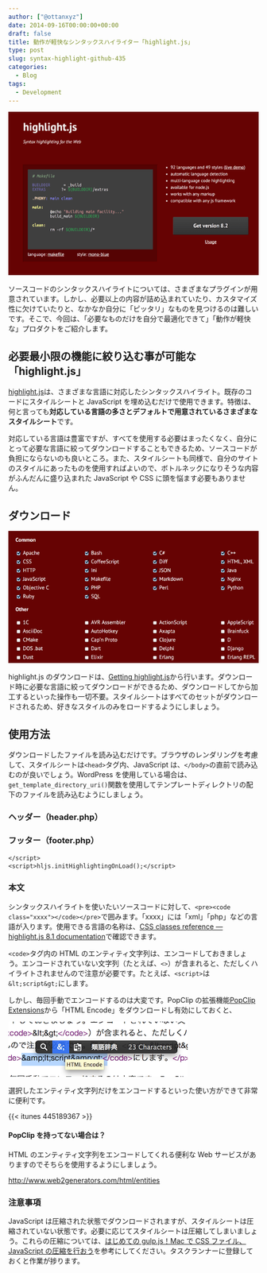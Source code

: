 ```yaml
---
author: ["@ottanxyz"]
date: 2014-09-16T00:00:00+00:00
draft: false
title: 動作が軽快なシンタックスハイライター「highlight.js」
type: post
slug: syntax-highlight-github-435
categories:
  - Blog
tags:
  - Development
---
```


![](140916-5417c007730c4.png)

ソースコードのシンタックスハイライトについては、さまざまなプラグインが用意されています。しかし、必要以上の内容が詰め込まれていたり、カスタマイズ性に欠けていたりと、なかなか自分に「ピッタリ」なものを見つけるのは難しいです。そこで、今回は、「必要なものだけを自分で最適化できて」「動作が軽快な」プロダクトをご紹介します。

## 必要最小限の機能に絞り込む事が可能な「highlight.js」

[highlight.js](https://highlightjs.org/)は、さまざまな言語に対応したシンタックスハイライト。既存のコードにスタイルシートと JavaScript を埋め込むだけで使用できます。特徴は、何と言っても**対応している言語の多さとデフォルトで用意されているさまざまなスタイルシート**です。

対応している言語は豊富ですが、すべてを使用する必要はまったくなく、自分にとって必要な言語に絞ってダウンロードすることもできるため、ソースコードが負担にならないのも良いところ。また、スタイルシートも同様で、自分のサイトのスタイルにあったものを使用すればよいので、ボトルネックになりそうな内容がふんだんに盛り込まれた JavaScript や CSS に頭を悩ます必要もありません。

## ダウンロード

![](140916-5417c0091c61d.png)

highlight.js のダウンロードは、[Getting highlight.js](https://highlightjs.org/download/)から行います。ダウンロード時に必要な言語に絞ってダウンロードができるため、ダウンロードしてから加工するといった操作も一切不要。スタイルシートはすべてのセットがダウンロードされるため、好きなスタイルのみをロードするようにしましょう。

## 使用方法

ダウンロードしたファイルを読み込むだけです。ブラウザのレンダリングを考慮して、スタイルシートは`<head>`タグ内、JavaScript は、`</body>`の直前で読み込むのが良いでしょう。WordPress を使用している場合は、`get_template_directory_uri()`関数を使用してテンプレートディレクトリの配下のファイルを読み込むようにしましょう。

### ヘッダー（header.php）

### フッター（footer.php）

    </script>
    <script>hljs.initHighlightingOnLoad();</script>

### 本文

シンタックスハイライトを使いたいソースコードに対して、`<pre><code class="xxxx"></code></pre>`で囲みます。「xxxx」には「xml」「php」などの言語が入ります。使用できる言語の名称は、[CSS classes reference — highlight.js 8.1 documentation](https://highlightjs.readthedocs.org/en/latest/css-classes-reference.html)で確認できます。

`<code>`タグ内の HTML のエンティティ文字列は、エンコードしておきましょう。エンコードされていない文字列（たとえば、`<>`）が含まれると、ただしくハイライトされませんので注意が必要です。たとえば、`<script>`は`&lt;script&gt;`にします。

しかし、毎回手動でエンコードするのは大変です。PopClip の拡張機能[PopClip Extensions](https://pilotmoon.com/popclip/extensions/)から「HTML Encode」をダウンロードし有効にしておくと、

![](140916-5417cda504c29.png)

選択したエンティティ文字列だけをエンコードするといった使い方ができて非常に便利です。

{{< itunes 445189367 >}}

#### PopClip を持ってない場合は？

HTML のエンティティ文字列をエンコードしてくれる便利な Web サービスがありますのでそちらを使用するようにしましょう。

http://www.web2generators.com/html/entities

### 注意事項

JavaScript は圧縮された状態でダウンロードされますが、スタイルシートは圧縮されていない状態です。必要に応じてスタイルシートは圧縮してしまいましょう。これらの圧縮については、[はじめての gulp.js！Mac で CSS ファイル、JavaScript の圧縮を行おう](/posts/2014/09/gulp-css-sass-268/)を参考にしてください。タスクランナーに登録しておくと作業が捗ります。

